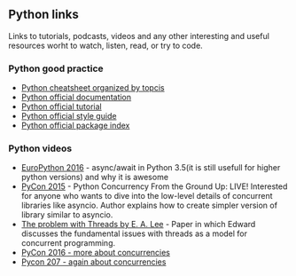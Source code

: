 ## Python links
Links to tutorials, podcasts, videos and any other interesting and useful resources worht to watch, listen, read, or try to code.

### Python good practice

- [Python cheatsheet organized by topcis](https://www.pythonsheets.com/)
- [Python official documentation](https://docs.python.org/3/)
- [Python official tutorial](https://docs.python.org/3/tutorial/index.html)
- [Python official style guide](https://www.python.org/dev/peps/pep-0008/)
- [Python official package index](https://pypi.org/)

### Python videos

- [EuroPython 2016](https://www.youtube.com/watch?v=m28fiN9y_r8) - async/await in Python 3.5(it is still usefull for higher python versions) and why it is awesome
- [PyCon 2015](https://www.youtube.com/watch?v=MCs5OvhV9S4) - Python Concurrency From the Ground Up: LIVE! Interested for anyone who wants to dive into the low-level details of concurrent libraries like asyncio. Author explains how to create simpler version of library similar to asyncio.
- [The problem with Threads by E. A. Lee](https://www2.eecs.berkeley.edu/Pubs/TechRpts/2006/EECS-2006-1.pdf) - Paper in which Edward discusses the fundamental issues with threads as a model for concurrent programming.
- [PyCon 2016 - more about concurrencies](https://www.youtube.com/watch?v=Bv25Dwe84g0)
- [Pycon 207 - again about concurrencies](https://www.youtube.com/watch?v=9zinZmE3Ogk)
